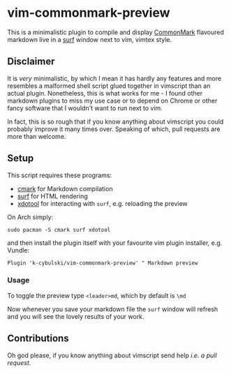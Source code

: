 # vim-commonmark-preview
This is a minimalistic plugin to compile and display
[CommonMark](https://github.com/commonmark/cmark) flavoured markdown live in a
[surf](https://surf.suckless.org/) window next to vim, vimtex style. 

## Disclaimer
It is _very_ minimalistic, by which I mean it has hardly any features and more
resembles a malformed shell script glued together in vimscript than an actual plugin.
Nonetheless, this is what works for me - I found other markdown plugins to miss my
use case or to depend on Chrome or other fancy software that I wouldn't want to run
next to vim. 

In fact, this is so rough that if you know anything about vimscript you could
probably improve it many times over. Speaking of which, pull requests are more than
welcome.

## Setup
This script requires these programs:
  - [cmark](https://github.com/commonmark/cmark) for Markdown compilation
  - [surf](https://surf.suckless.org/) for HTML rendering
  - [xdotool](https://github.com/jordansissel/xdotool) for interacting with `surf`,
    e.g. reloading the preview

On Arch simply:
```
sudo pacman -S cmark surf xdotool
```
and then install the plugin itself with your favourite vim plugin installer, e.g.
Vundle:
```
Plugin 'k-cybulski/vim-commonmark-preview' " Markdown preview
```

### Usage
To toggle the preview type `<leader>md`, which by default is `\md`

Now whenever you save your markdown file the `surf` window will refresh and you will
see the lovely results of your work.

## Contributions
Oh god please, if you know anything about vimscript send help _i.e. a pull request_.

